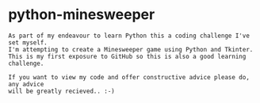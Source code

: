 # python-minesweeper
    As part of my endeavour to learn Python this a coding challenge I've set myself.
    I'm attempting to create a Minesweeper game using Python and Tkinter.
    This is my first exposure to GitHub so this is also a good learning challenge.
    
    If you want to view my code and offer constructive advice please do, any advice
    will be greatly recieved.. :-)
